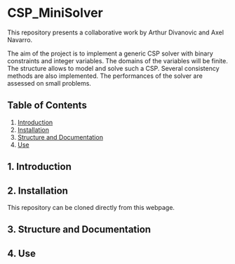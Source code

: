 # CSP_MiniSolver

This repository presents a collaborative work by Arthur Divanovic and Axel Navarro.

The aim of the project is to implement a generic CSP solver with binary constraints and integer variables. The domains of the variables will be finite. The structure allows to model and solve such a CSP. Several consistency methods are also implemented. The performances of the solver are assessed on small problems.

## Table of Contents

1. [Introduction](#1-introduction)
2. [Installation](#2-installation)
3. [Structure and Documentation](#3-structure-and-documentation)
4. [Use](#4-use)

## 1. Introduction


## 2. Installation

This repository can be cloned directly from this webpage.

## 3. Structure and Documentation

## 4. Use


